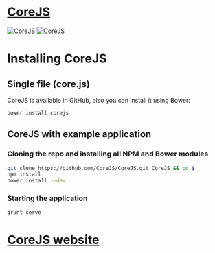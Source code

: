 [CoreJS](http://corejs.github.io)
======

[![CoreJS](https://raw.github.com/CoreJS/CoreJS/master/app/i/logo.png "CoreJS")](http://corejs.github.io)
[![CoreJS](https://raw.github.com/CoreJS/CoreJS/master/app/i/core.png "CoreJS")](http://corejs.github.io)

# Installing CoreJS

## Single file (core.js)
CoreJS is available in GitHub, also you can install it using Bower:
```bash
bower install corejs
```

## CoreJS with example application

### Cloning the repo and installing all NPM and Bower modules
```bash
git clone https://github.com/CoreJS/CoreJS.git CoreJS && cd $_
npm install
bower install --dev
```

### Starting the application
```bash
grunt serve
```

# [CoreJS website](http://corejs.github.io)